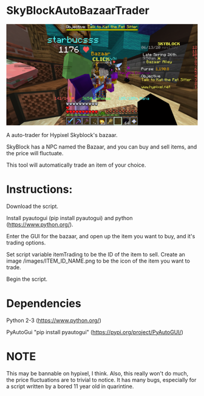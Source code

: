 # SkyBlockAutoBazaarTrader

![The Bazaar](docimages/bazaar.PNG)

 A auto-trader for Hypixel Skyblock's bazaar.

SkyBlock has a NPC named the Bazaar, and you can buy and sell items, and the price will fluctuate.

This tool will automatically trade an item of your choice.

Instructions: 
============

Download the script.

Install pyautogui (pip install pyautogui) and python (https://www.python.org/). 

Enter the GUI for the bazaar, and open up the item you want to buy, and it's trading options.

Set script variable itemTrading to be the ID of the item to sell. Create an image /images/ITEM_ID_NAME.png to be the icon of the item you want to trade.

Begin the script.


Dependencies
============

Python 2-3 (https://www.python.org/)

PyAutoGui "pip install pyautogui" (https://pypi.org/project/PyAutoGUI/)

NOTE
====

This may be bannable on hypixel, I think. Also, this really won't do much, the price fluctuations are to trivial to notice. It has many bugs, especially for a script written by a bored 11 year old in quarintine.
